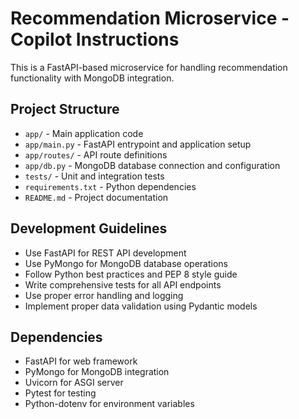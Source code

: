 # Recommendation Microservice - Copilot Instructions

This is a FastAPI-based microservice for handling recommendation functionality with MongoDB integration.

## Project Structure
- `app/` - Main application code
- `app/main.py` - FastAPI entrypoint and application setup
- `app/routes/` - API route definitions
- `app/db.py` - MongoDB database connection and configuration
- `tests/` - Unit and integration tests
- `requirements.txt` - Python dependencies
- `README.md` - Project documentation

## Development Guidelines
- Use FastAPI for REST API development
- Use PyMongo for MongoDB database operations
- Follow Python best practices and PEP 8 style guide
- Write comprehensive tests for all API endpoints
- Use proper error handling and logging
- Implement proper data validation using Pydantic models

## Dependencies
- FastAPI for web framework
- PyMongo for MongoDB integration
- Uvicorn for ASGI server
- Pytest for testing
- Python-dotenv for environment variables